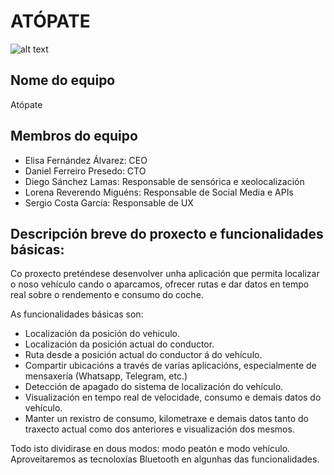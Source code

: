 # ATÓPATE
![alt text](https://rlv.zcache.es/postal_dibujo_animado_del_topo-rcc95b4a785174eeba220c17745d7c598_vgbaq_8byvr_307.jpg)

## Nome do equipo 

Atópate

## Membros do equipo

- Elisa Fernández Álvarez: CEO
- Daniel Ferreiro Presedo: CTO
- Diego Sánchez Lamas: Responsable de sensórica e xeolocalización
- Lorena Reverendo Miguéns: Responsable de Social Media e APIs
- Sergio Costa García: Responsable de UX

## Descripción breve do proxecto e funcionalidades básicas:

Co proxecto preténdese desenvolver unha aplicación que permita localizar o noso vehículo cando o aparcamos, ofrecer rutas e dar datos en tempo real sobre o rendemento e consumo do coche.

As funcionalidades básicas son: 

- Localización da posición do vehiculo.
- Localización da posición actual do conductor.
- Ruta desde a posición actual do conductor á do vehículo.
- Compartir ubicacións a través de varias aplicacións, especialmente de mensaxería (Whatsapp, Telegram, etc.)
- Detección de apagado do sistema de localización do vehículo.
- Visualización en tempo real de velocidade, consumo e demais datos do vehículo.
- Manter un rexistro de consumo, kilometraxe e demais datos tanto do traxecto actual como dos anteriores e visualización dos mesmos.

Todo isto dividirase en dous modos: modo peatón e modo vehículo. 
Aproveitaremos as tecnoloxías Bluetooth en algunhas das funcionalidades.
